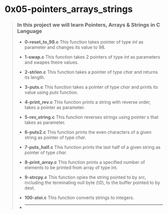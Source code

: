 # 0x05-pointers_arrays_strings

> ### In this project we will learn Pointers, Arrays & Strings in C Language
>
> - **0-reset_to_98.c** This function takes pointer of type *int* as parameter and changes its value to 98.
>
> - **1-swap.c** This function takes 2 pointers of type *int* as parameters and swapes theire values.
>
> - **2-strlen.c** This function takes a pointer of type *char* and returns its length.
>
> - **3-puts.c** This function takes a pointer of type *char* and prints its value using *puts* function.
>
> - **4-print_rev.c** This function prints a string with reverse order, takes a pointer as parameter.
>
> - **5-rev_string.c** This function reverses strings using pointer s that takes as parameter.
>
> - **6-puts2.c** This function prints the even characters of a given string as pointer of type *char*.
>
> - **7-puts_half.c** This function prints the last half of a given string as pointer of type *char*.
>
> - **8-print_array.c** This function prints a specified number of elements to be printed from array of type int.
>
> - **9-strcpy.c** This function opies the string pointed to by src, including the terminating null byte (\0), to the buffer pointed to by dest.
>
> - **100-atoi.c** This function converts strings to integers.
>
> - ****
